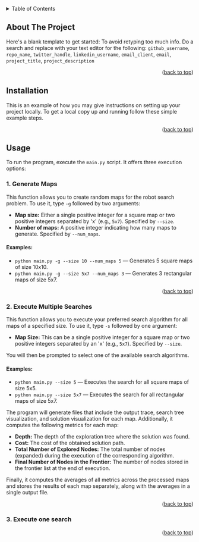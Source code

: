 <!-- Improved compatibility of back to top link: See: https://github.com/othneildrew/Best-README-Template/pull/73 -->
<a id="readme-top"></a>
<!--
*** Thanks for checking out the Best-README-Template. If you have a suggestion
*** that would make this better, please fork the repo and create a pull request
*** or simply open an issue with the tag "enhancement".
*** Don't forget to give the project a star!
*** Thanks again! Now go create something AMAZING! :D
-->

<!-- TABLE OF CONTENTS -->
<details>
  <summary>Table of Contents</summary>
  <ol>
    <li>
      <a href="#about-the-project">About The Project</a>
    </li>
    <li>
      <a href="#installation">Installation</a>
    </li>
    <li>
        <a href="#usage">Usage</a>
        <ul>
          <li>  <a href="#generate-maps">Generate maps</a> </li>
          <li>  <a href="#execute-several-searchs">Execute several searchs</a> </li>
          <li>  <a href="#execute-one-search">Execute one search</a> </li>
        </ul>        
    </li>
  </ol>
</details>


<!-- ABOUT THE PROJECT -->
## About The Project

Here's a blank template to get started: To avoid retyping too much info. Do a search and replace with your text editor for the following: `github_username`, `repo_name`, `twitter_handle`, `linkedin_username`, `email_client`, `email`, `project_title`, `project_description`

<p align="right">(<a href="#readme-top">back to top</a>)</p>



<!-- INSTALLATION -->
## Installation

This is an example of how you may give instructions on setting up your project locally.
To get a local copy up and running follow these simple example steps.

<p align="right">(<a href="#readme-top">back to top</a>)</p>


<!-- USAGE EXAMPLES -->
## Usage

<p>To run the program, execute the <code>main.py</code> script. It offers three execution options:</p>

<h3 id="generate-maps"> 1. Generate Maps </h3>

This function allows you to create random maps for the robot search problem. To use it, type `-g` followed by two arguments:
<ul>
  <li><b>Map size:</b> Either a single positive integer for a square map or two positive integers separated by 'x' (e.g., <code>5x7</code>). Specified by <code>--size</code>.</li>
  <li><b>Number of maps:</b> A positive integer indicating how many maps to generate. Specified by <code>--num_maps</code>.</li>
</ul>

#### Examples:
<ul>
  <li><code>python main.py -g --size 10 --num_maps 5</code> — Generates 5 square maps of size 10x10.</li>
  <li><code>python main.py -g --size 5x7 --num_maps 3</code> — Generates 3 rectangular maps of size 5x7.</li>
</ul>

<p align="right">(<a href="#readme-top">back to top</a>)</p>

<h3 id="execute-several-searchs"> 2. Execute Multiple Searches </h3>

<p>This function allows you to execute your preferred search algorithm for all maps of a specified size. To use it, type <code>-s</code> followed by one argument:</p>
<ul>
  <li><b>Map Size:</b> This can be a single positive integer for a square map or two positive integers separated by an 'x' (e.g., <code>5x7</code>). Specified by <code>--size</code>.</li>
</ul>
<p>You will then be prompted to select one of the available search algorithms.</p>

<h4>Examples:</h4>
<ul>
  <li><code>python main.py --size 5</code> — Executes the search for all square maps of size 5x5.</li>
  <li><code>python main.py --size 5x7</code> — Executes the search for all rectangular maps of size 5x7.</li>
</ul>

<p>The program will generate files that include the output trace, search tree visualization, and solution visualization for each map. Additionally, it computes the following metrics for each map:</p>
<ul>
  <li><b>Depth:</b> The depth of the exploration tree where the solution was found.</li>
  <li><b>Cost:</b> The cost of the obtained solution path.</li>
  <li><b>Total Number of Explored Nodes:</b> The total number of nodes (expanded) during the execution of the corresponding algorithm.</li>
  <li><b>Final Number of Nodes in the Frontier:</b> The number of nodes stored in the frontier list at the end of execution.</li>
</ul>

<p>Finally, it computes the averages of all metrics across the processed maps and stores the results of each map separately, along with the averages in a single output file.</p>


<p align="right">(<a href="#readme-top">back to top</a>)</p>

<h3 id="execute-one-search"> 3. Execute one search </h3>

<p align="right">(<a href="#readme-top">back to top</a>)</p>


<!-- MARKDOWN LINKS & IMAGES -->
<!-- https://www.markdownguide.org/basic-syntax/#reference-style-links -->
[contributors-shield]: https://img.shields.io/github/contributors/github_username/repo_name.svg?style=for-the-badge
[contributors-url]: https://github.com/markel3/AIF_USC/graphs/contributors
[forks-shield]: https://img.shields.io/github/forks/github_username/repo_name.svg?style=for-the-badge
[forks-url]: https://github.com/github_username/repo_name/network/members
[stars-shield]: https://img.shields.io/github/stars/github_username/repo_name.svg?style=for-the-badge
[stars-url]: https://github.com/github_username/repo_name/stargazers
[issues-shield]: https://img.shields.io/github/issues/github_username/repo_name.svg?style=for-the-badge
[issues-url]: https://github.com/github_username/repo_name/issues
[license-shield]: https://img.shields.io/github/license/github_username/repo_name.svg?style=for-the-badge
[license-url]: https://github.com/github_username/repo_name/blob/master/LICENSE.txt
[linkedin-shield]: https://img.shields.io/badge/-LinkedIn-black.svg?style=for-the-badge&logo=linkedin&colorB=555
[linkedin-url]: https://linkedin.com/in/linkedin_username
[product-screenshot]: images/screenshot.png
[Next.js]: https://img.shields.io/badge/next.js-000000?style=for-the-badge&logo=nextdotjs&logoColor=white
[Next-url]: https://nextjs.org/
[React.js]: https://img.shields.io/badge/React-20232A?style=for-the-badge&logo=react&logoColor=61DAFB
[React-url]: https://reactjs.org/
[Vue.js]: https://img.shields.io/badge/Vue.js-35495E?style=for-the-badge&logo=vuedotjs&logoColor=4FC08D
[Vue-url]: https://vuejs.org/
[Angular.io]: https://img.shields.io/badge/Angular-DD0031?style=for-the-badge&logo=angular&logoColor=white
[Angular-url]: https://angular.io/
[Svelte.dev]: https://img.shields.io/badge/Svelte-4A4A55?style=for-the-badge&logo=svelte&logoColor=FF3E00
[Svelte-url]: https://svelte.dev/
[Laravel.com]: https://img.shields.io/badge/Laravel-FF2D20?style=for-the-badge&logo=laravel&logoColor=white
[Laravel-url]: https://laravel.com
[Bootstrap.com]: https://img.shields.io/badge/Bootstrap-563D7C?style=for-the-badge&logo=bootstrap&logoColor=white
[Bootstrap-url]: https://getbootstrap.com
[JQuery.com]: https://img.shields.io/badge/jQuery-0769AD?style=for-the-badge&logo=jquery&logoColor=white
[JQuery-url]: https://jquery.com 